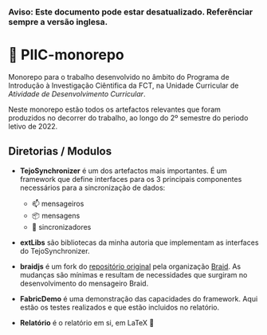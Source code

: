 ### Aviso: Este documento pode estar desatualizado. Referênciar sempre a versão inglesa.

# 💫 PIIC-monorepo
Monorepo para o trabalho desenvolvido no âmbito do Programa de Introdução à Investigação Ciêntifica da FCT, na Unidade Curricular de _Atividade de Desenvolvimento Curricular_.

Neste monorepo estão todos os artefactos relevantes que foram produzidos no decorrer do trabalho, ao longo do 2º semestre do periodo letivo de 2022.

## Diretorias / Modulos

- **TejoSynchronizer** é um dos artefactos mais importantes. É um framework que define interfaces para os 3 principais componentes necessários para a sincronização de dados:
    - 📫 mensageiros
    - 📦 mensagens
    - 🔄 sincronizadores

- **extLibs** são bibliotecas da minha autoria que implementam as interfaces do TejoSynchronizer.

- **braidjs** é um fork do [repositório original](https://github.com/braid-org/braidjs) pela organização [Braid](https://www.braid.org/). As mudanças são mínimas e resultam de necessidades que surgiram no desenvolvimento do mensageiro Braid.

- **FabricDemo** é uma demonstração das capacidades do framework. Aqui estão os testes realizados e que estão incluidos no relatório.

- **Relatório** é o relatório em si, em LaTeX  💫





